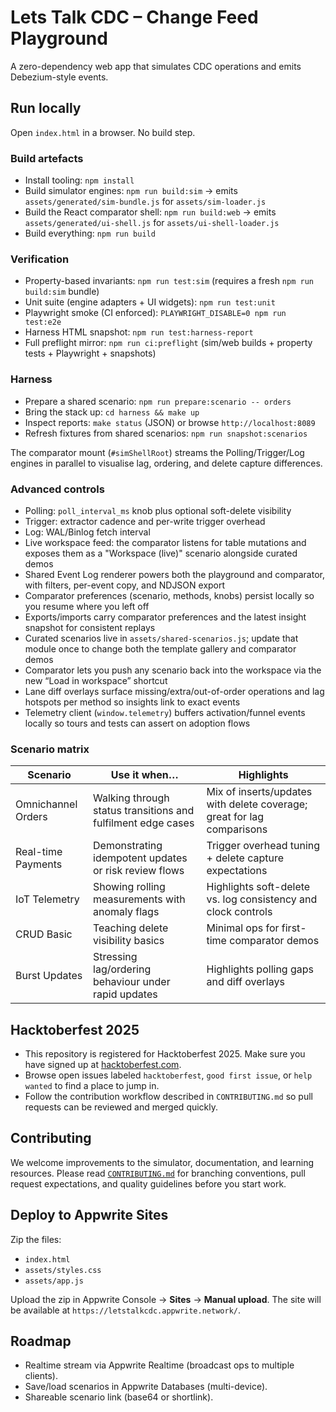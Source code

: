 # Lets Talk CDC – Change Feed Playground

A zero-dependency web app that simulates CDC operations and emits Debezium-style events.

## Run locally
Open `index.html` in a browser. No build step.

### Build artefacts
- Install tooling: `npm install`
- Build simulator engines: `npm run build:sim` → emits `assets/generated/sim-bundle.js` for `assets/sim-loader.js`
- Build the React comparator shell: `npm run build:web` → emits `assets/generated/ui-shell.js` for `assets/ui-shell-loader.js`
- Build everything: `npm run build`

### Verification
- Property-based invariants: `npm run test:sim` (requires a fresh `npm run build:sim` bundle)
- Unit suite (engine adapters + UI widgets): `npm run test:unit`
- Playwright smoke (CI enforced): `PLAYWRIGHT_DISABLE=0 npm run test:e2e`
- Harness HTML snapshot: `npm run test:harness-report`
- Full preflight mirror: `npm run ci:preflight` (sim/web builds + property tests + Playwright + snapshots)

### Harness
- Prepare a shared scenario: `npm run prepare:scenario -- orders`
- Bring the stack up: `cd harness && make up`
- Inspect reports: `make status` (JSON) or browse `http://localhost:8089`
- Refresh fixtures from shared scenarios: `npm run snapshot:scenarios`

The comparator mount (`#simShellRoot`) streams the Polling/Trigger/Log engines in parallel to visualise lag, ordering, and delete capture differences.

### Advanced controls
- Polling: `poll_interval_ms` knob plus optional soft-delete visibility
- Trigger: extractor cadence and per-write trigger overhead
- Log: WAL/Binlog fetch interval
- Live workspace feed: the comparator listens for table mutations and exposes them as a "Workspace (live)" scenario alongside curated demos
- Shared Event Log renderer powers both the playground and comparator, with filters, per-event copy, and NDJSON export
- Comparator preferences (scenario, methods, knobs) persist locally so you resume where you left off
- Exports/imports carry comparator preferences and the latest insight snapshot for consistent replays
- Curated scenarios live in `assets/shared-scenarios.js`; update that module once to change both the template gallery and comparator demos
- Comparator lets you push any scenario back into the workspace via the new “Load in workspace” shortcut
- Lane diff overlays surface missing/extra/out-of-order operations and lag hotspots per method so insights link to exact events
- Telemetry client (`window.telemetry`) buffers activation/funnel events locally so tours and tests can assert on adoption flows

### Scenario matrix

| Scenario | Use it when… | Highlights |
| --- | --- | --- |
| Omnichannel Orders | Walking through status transitions and fulfilment edge cases | Mix of inserts/updates with delete coverage; great for lag comparisons |
| Real-time Payments | Demonstrating idempotent updates or risk review flows | Trigger overhead tuning + delete capture expectations |
| IoT Telemetry | Showing rolling measurements with anomaly flags | Highlights soft-delete vs. log consistency and clock controls |
| CRUD Basic | Teaching delete visibility basics | Minimal ops for first-time comparator demos |
| Burst Updates | Stressing lag/ordering behaviour under rapid updates | Highlights polling gaps and diff overlays |

## Hacktoberfest 2025
- This repository is registered for Hacktoberfest 2025. Make sure you have signed up at [hacktoberfest.com](https://hacktoberfest.com/).
- Browse open issues labeled `hacktoberfest`, `good first issue`, or `help wanted` to find a place to jump in.
- Follow the contribution workflow described in `CONTRIBUTING.md` so pull requests can be reviewed and merged quickly.

## Contributing
We welcome improvements to the simulator, documentation, and learning resources. Please read [`CONTRIBUTING.md`](CONTRIBUTING.md) for branching conventions, pull request expectations, and quality guidelines before you start work.

## Deploy to Appwrite Sites
Zip the files:
- `index.html`
- `assets/styles.css`
- `assets/app.js`

Upload the zip in Appwrite Console → **Sites** → **Manual upload**.
The site will be available at `https://letstalkcdc.appwrite.network/`.

## Roadmap
- Realtime stream via Appwrite Realtime (broadcast ops to multiple clients).
- Save/load scenarios in Appwrite Databases (multi-device).
- Shareable scenario link (base64 or shortlink).
